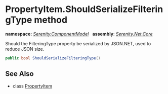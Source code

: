 # PropertyItem.ShouldSerializeFilteringType method
**namespace:** *[Serenity.ComponentModel](../../README.md#serenity.componentmodel-namespace)*   **assembly**: *[Serenity.Net.Core](../../README.md)*

Should the FilteringType property be serialized by JSON.NET, used to reduce JSON size.

```csharp
public bool ShouldSerializeFilteringType()
```

## See Also

* class [PropertyItem](../PropertyItem.md)